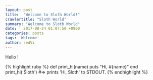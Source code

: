 ```yaml
---
layout: post
title:  "Welcome to Sloth World!"
crawlertitle: "Sloth World"
summary: "Welcome to Sloth World"
date:   2017-08-24 01:07:50 +0900
categories: posts
tags: 'Welcome'
author: redVi
---
```

Hello !

{% highlight ruby %}
def print_hi(name)
  puts "Hi, #{name}"
end
print_hi('Sloth')
#=> prints 'Hi, Sloth' to STDOUT.
{% endhighlight %}